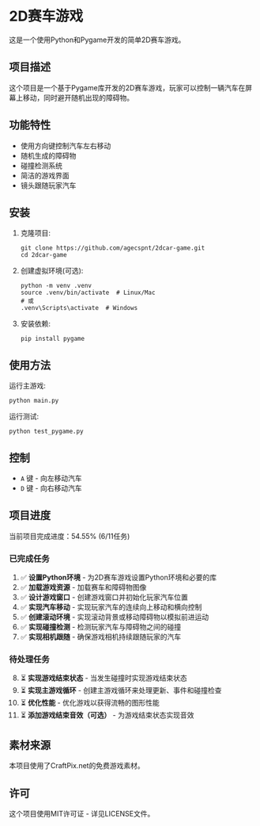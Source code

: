 # 2D赛车游戏

这是一个使用Python和Pygame开发的简单2D赛车游戏。

## 项目描述

这个项目是一个基于Pygame库开发的2D赛车游戏，玩家可以控制一辆汽车在屏幕上移动，同时避开随机出现的障碍物。

## 功能特性

- 使用方向键控制汽车左右移动
- 随机生成的障碍物
- 碰撞检测系统
- 简洁的游戏界面
- 镜头跟随玩家汽车

## 安装

1. 克隆项目:
   ```
   git clone https://github.com/agecspnt/2dcar-game.git
   cd 2dcar-game
   ```

2. 创建虚拟环境(可选):
   ```
   python -m venv .venv
   source .venv/bin/activate  # Linux/Mac
   # 或
   .venv\Scripts\activate  # Windows
   ```

3. 安装依赖:
   ```
   pip install pygame
   ```

## 使用方法

运行主游戏:
```
python main.py
```

运行测试:
```
python test_pygame.py
```

## 控制

- `A` 键 - 向左移动汽车
- `D` 键 - 向右移动汽车

## 项目进度

当前项目完成进度：54.55% (6/11任务)

### 已完成任务
1. ✅ **设置Python环境** - 为2D赛车游戏设置Python环境和必要的库
2. ✅ **加载游戏资源** - 加载赛车和障碍物图像
3. ✅ **设计游戏窗口** - 创建游戏窗口并初始化玩家汽车位置
4. ✅ **实现汽车移动** - 实现玩家汽车的连续向上移动和横向控制
5. ✅ **创建滚动环境** - 实现滚动背景或移动障碍物以模拟前进运动
6. ✅ **实现碰撞检测** - 检测玩家汽车与障碍物之间的碰撞
7. ✅ **实现相机跟随** - 确保游戏相机持续跟随玩家的汽车

### 待处理任务
8. ⏳ **实现游戏结束状态** - 当发生碰撞时实现游戏结束状态
9. ⏳ **实现主游戏循环** - 创建主游戏循环来处理更新、事件和碰撞检查
10. ⏳ **优化性能** - 优化游戏以获得流畅的图形性能
11. ⏳ **添加游戏结束音效（可选）** - 为游戏结束状态实现音效

## 素材来源

本项目使用了CraftPix.net的免费游戏素材。

## 许可

这个项目使用MIT许可证 - 详见LICENSE文件。 